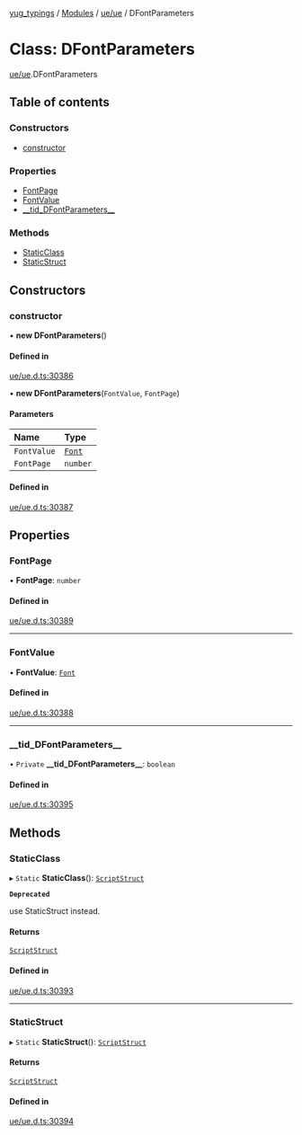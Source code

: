 [yug_typings](../README.md) / [Modules](../modules.md) / [ue/ue](../modules/ue_ue.md) / DFontParameters

# Class: DFontParameters

[ue/ue](../modules/ue_ue.md).DFontParameters

## Table of contents

### Constructors

- [constructor](ue_ue.DFontParameters.md#constructor)

### Properties

- [FontPage](ue_ue.DFontParameters.md#fontpage)
- [FontValue](ue_ue.DFontParameters.md#fontvalue)
- [\_\_tid\_DFontParameters\_\_](ue_ue.DFontParameters.md#__tid_dfontparameters__)

### Methods

- [StaticClass](ue_ue.DFontParameters.md#staticclass)
- [StaticStruct](ue_ue.DFontParameters.md#staticstruct)

## Constructors

### constructor

• **new DFontParameters**()

#### Defined in

[ue/ue.d.ts:30386](https://github.com/YugMetaverse/yug_typings/blob/b7d9b19/ue/ue.d.ts#L30386)

• **new DFontParameters**(`FontValue`, `FontPage`)

#### Parameters

| Name | Type |
| :------ | :------ |
| `FontValue` | [`Font`](ue_ue.Font.md) |
| `FontPage` | `number` |

#### Defined in

[ue/ue.d.ts:30387](https://github.com/YugMetaverse/yug_typings/blob/b7d9b19/ue/ue.d.ts#L30387)

## Properties

### FontPage

• **FontPage**: `number`

#### Defined in

[ue/ue.d.ts:30389](https://github.com/YugMetaverse/yug_typings/blob/b7d9b19/ue/ue.d.ts#L30389)

___

### FontValue

• **FontValue**: [`Font`](ue_ue.Font.md)

#### Defined in

[ue/ue.d.ts:30388](https://github.com/YugMetaverse/yug_typings/blob/b7d9b19/ue/ue.d.ts#L30388)

___

### \_\_tid\_DFontParameters\_\_

• `Private` **\_\_tid\_DFontParameters\_\_**: `boolean`

#### Defined in

[ue/ue.d.ts:30395](https://github.com/YugMetaverse/yug_typings/blob/b7d9b19/ue/ue.d.ts#L30395)

## Methods

### StaticClass

▸ `Static` **StaticClass**(): [`ScriptStruct`](ue_ue.ScriptStruct.md)

**`Deprecated`**

use StaticStruct instead.

#### Returns

[`ScriptStruct`](ue_ue.ScriptStruct.md)

#### Defined in

[ue/ue.d.ts:30393](https://github.com/YugMetaverse/yug_typings/blob/b7d9b19/ue/ue.d.ts#L30393)

___

### StaticStruct

▸ `Static` **StaticStruct**(): [`ScriptStruct`](ue_ue.ScriptStruct.md)

#### Returns

[`ScriptStruct`](ue_ue.ScriptStruct.md)

#### Defined in

[ue/ue.d.ts:30394](https://github.com/YugMetaverse/yug_typings/blob/b7d9b19/ue/ue.d.ts#L30394)
